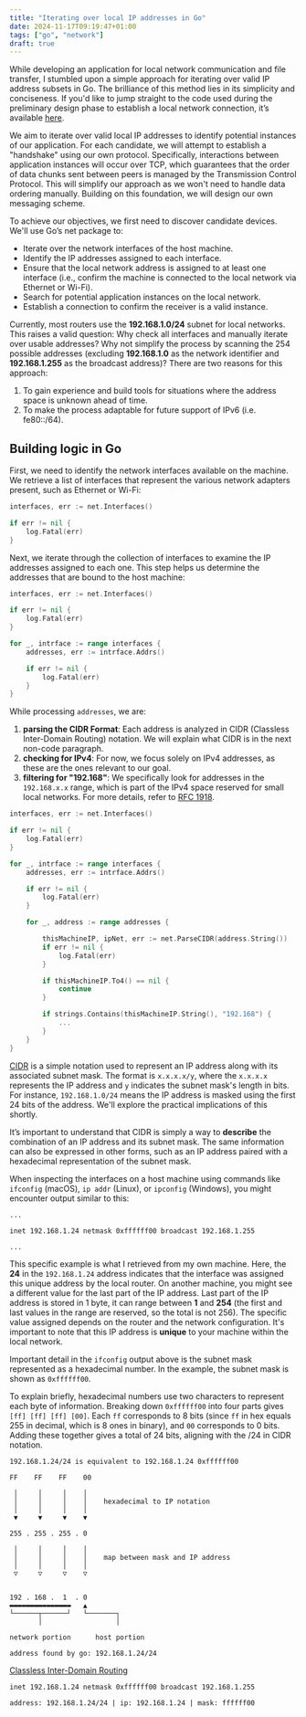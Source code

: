 ```yaml
---
title: "Iterating over local IP addresses in Go"
date: 2024-11-17T09:19:47+01:00
tags: ["go", "network"]
draft: true
---
```


While developing an application for local network communication and file transfer, I stumbled upon a simple approach for iterating over valid IP address subsets in Go. The brilliance of this method lies in its simplicity and conciseness. If you'd like to jump straight to the code used during the preliminary design phase to establish a local network connection, it’s available [here](https://github.com/mszalewicz/workbench/blob/main/local_network_receive_send/main.go).

<!--more-->

We aim to iterate over valid local IP addresses to identify potential instances of our application. For each candidate, we will attempt to establish a "handshake" using our own protocol. Specifically, interactions between application instances will occur over TCP, which guarantees that the order of data chunks sent between peers is managed by the Transmission Control Protocol. This will simplify our approach as we won't need to handle data ordering manually. Building on this foundation, we will design our own messaging scheme.

To achieve our objectives, we first need to discover candidate devices. We'll use Go’s net package to:

- Iterate over the network interfaces of the host machine.
- Identify the IP addresses assigned to each interface.
- Ensure that the local network address is assigned to at least one interface (i.e., confirm the machine is connected to the local network via Ethernet or Wi-Fi).
- Search for potential application instances on the local network.
- Establish a connection to confirm the receiver is a valid instance.

Currently, most routers use the **192.168.1.0/24** subnet for local networks. This raises a valid question: Why check all interfaces and manually iterate over usable addresses? Why not simplify the process by scanning the 254 possible addresses (excluding **192.168.1.0** as the network identifier and **192.168.1.255** as the broadcast address)? There are two reasons for this approach:

1. To gain experience and build tools for situations where the address space is unknown ahead of time.
2. To make the process adaptable for future support of IPv6 (i.e. fe80::/64).

## Building logic in Go

First, we need to identify the network interfaces available on the machine. We retrieve a list of interfaces that represent the various network adapters present, such as Ethernet or Wi-Fi:

```go
interfaces, err := net.Interfaces()

if err != nil {
	log.Fatal(err)
}
```

Next, we iterate through the collection of interfaces to examine the IP addresses assigned to each one. This step helps us determine the addresses that are bound to the host machine:

```go
interfaces, err := net.Interfaces()

if err != nil {
	log.Fatal(err)
}

for _, intrface := range interfaces {
	addresses, err := intrface.Addrs()

	if err != nil {
		log.Fatal(err)
	}
}
```

While processing `addresses`, we are:
1. **parsing the CIDR Format**: Each address is analyzed in CIDR (Classless Inter-Domain Routing) notation. We will explain what CIDR is in the next non-code paragraph.
2. **checking for IPv4**: For now, we focus solely on IPv4 addresses, as these are the ones relevant to our goal.
3. **filtering for "192.168"**: We specifically look for addresses in the `192.168.x.x` range, which is part of the IPv4 space reserved for small local networks. For more details, refer to [RFC 1918](https://datatracker.ietf.org/doc/html/rfc1918).

```go
interfaces, err := net.Interfaces()

if err != nil {
	log.Fatal(err)
}

for _, intrface := range interfaces {
	addresses, err := intrface.Addrs()

	if err != nil {
		log.Fatal(err)
	}

	for _, address := range addresses {

		thisMachineIP, ipNet, err := net.ParseCIDR(address.String())
		if err != nil {
			log.Fatal(err)
		}

		if thisMachineIP.To4() == nil {
			continue
		}

		if strings.Contains(thisMachineIP.String(), "192.168") {
		    ...
		}
	}
}
```

[CIDR](https://en.wikipedia.org/wiki/Classless_Inter-Domain_Routing) is a simple notation used to represent an IP address along with its associated subnet mask. The format is `x.x.x.x/y`, where the `x.x.x.x` represents the IP address and `y` indicates the subnet mask's length in bits. For instance, `192.168.1.0/24` means the IP address is masked using the first 24 bits of the address. We'll explore the practical implications of this shortly.

It’s important to understand that CIDR is simply a way to **describe** the combination of an IP address and its subnet mask. The same information can also be expressed in other forms, such as an IP address paired with a hexadecimal representation of the subnet mask.

When inspecting the interfaces on a host machine using commands like `ifconfig` (macOS), `ip addr` (Linux), or `ipconfig` (Windows), you might encounter output similar to this:

```
...

inet 192.168.1.24 netmask 0xffffff00 broadcast 192.168.1.255

...
```

This specific example is what I retrieved from my own machine. Here, the **24** in the `192.168.1.24` address indicates that the interface was assigned this unique address by the local router. On another machine, you might see a different value for the last part of the IP address. Last part of the IP address is stored in 1 byte, it can range between **1** and **254** (the first and last values in the range are reserved, so the total is not 256). The specific value assigned depends on the router and the network configuration. It's important to note that this IP address is **unique** to your machine within the local network.

Important detail in the `ifconfig` output above is the subnet mask represented as a hexadecimal number. In the example, the subnet mask is shown as `0xffffff00`.

To explain briefly, hexadecimal numbers use two characters to represent each byte of information. Breaking down `0xffffff00` into four parts gives `[ff] [ff] [ff] [00]`. Each `ff` corresponds to 8 bits (since `ff` in hex equals 255 in decimal, which is 8 ones in binary), and `00` corresponds to 0 bits. Adding these together gives a total of 24 bits, aligning with the /24 in CIDR notation.

```
192.168.1.24/24 is equivalent to 192.168.1.24 0xffffff00
```



```
FF    FF    FF    00

 │     │     │    │
 │     │     │    │    hexadecimal to IP notation
 │     │     │    │
 ▼     ▼     ▼    ▼

255 . 255 . 255 . 0

 │     │     │    │
 │     │     │    │    map between mask and IP address
 │     │     │    │
 ▽     ▽     ▽    ▽


192 . 168 .  1  . 0
▬▬▬▬▬▬▬▬▬▬▬▬▬▬▬   ▲
└──────┬──────┘   └───────┐
       │                  │

network portion      host portion
```

```
address found by go: 192.168.1.24/24
```

[Classless Inter-Domain Routing](https://en.wikipedia.org/wiki/Classless_Inter-Domain_Routing)

```
inet 192.168.1.24 netmask 0xffffff00 broadcast 192.168.1.255
```


```
address: 192.168.1.24/24 | ip: 192.168.1.24 | mask: ffffff00
```
